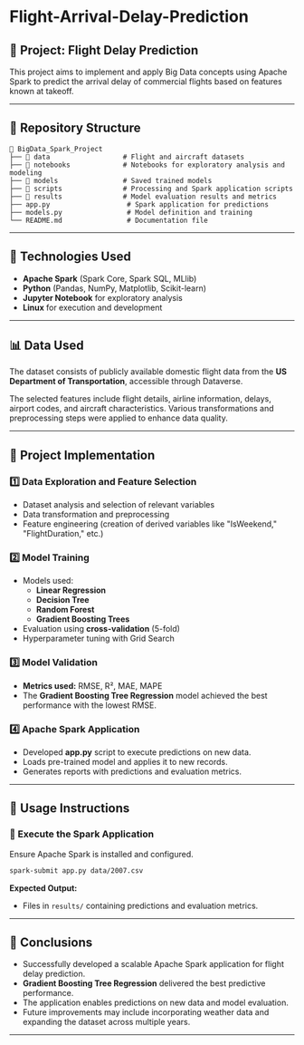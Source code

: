 # Flight-Arrival-Delay-Prediction

## 📌 Project: Flight Delay Prediction
This project aims to implement and apply Big Data concepts using Apache Spark to predict the arrival delay of commercial flights based on features known at takeoff.

---

## 📁 Repository Structure
```
📂 BigData_Spark_Project
├── 📁 data                  # Flight and aircraft datasets
├── 📁 notebooks             # Notebooks for exploratory analysis and modeling
├── 📁 models                # Saved trained models
├── 📁 scripts               # Processing and Spark application scripts
├── 📁 results               # Model evaluation results and metrics
├── app.py                   # Spark application for predictions
├── models.py                # Model definition and training
└── README.md                # Documentation file
```

---

## 🔧 Technologies Used
- **Apache Spark** (Spark Core, Spark SQL, MLlib)
- **Python** (Pandas, NumPy, Matplotlib, Scikit-learn)
- **Jupyter Notebook** for exploratory analysis
- **Linux** for execution and development

---

## 📊 Data Used
The dataset consists of publicly available domestic flight data from the **US Department of Transportation**, accessible through Dataverse.

The selected features include flight details, airline information, delays, airport codes, and aircraft characteristics. Various transformations and preprocessing steps were applied to enhance data quality.

---

## 🚀 Project Implementation
### 1️⃣ Data Exploration and Feature Selection
- Dataset analysis and selection of relevant variables
- Data transformation and preprocessing
- Feature engineering (creation of derived variables like "IsWeekend," "FlightDuration," etc.)

### 2️⃣ Model Training
- Models used:
  - **Linear Regression**
  - **Decision Tree**
  - **Random Forest**
  - **Gradient Boosting Trees**
- Evaluation using **cross-validation** (5-fold)
- Hyperparameter tuning with Grid Search

### 3️⃣ Model Validation
- **Metrics used:** RMSE, R², MAE, MAPE
- The **Gradient Boosting Tree Regression** model achieved the best performance with the lowest RMSE.

### 4️⃣ Apache Spark Application
- Developed **app.py** script to execute predictions on new data.
- Loads pre-trained model and applies it to new records.
- Generates reports with predictions and evaluation metrics.

---

## 📜 Usage Instructions
### 🔹 Execute the Spark Application
Ensure Apache Spark is installed and configured.
```bash
spark-submit app.py data/2007.csv
```
**Expected Output:**
- Files in `results/` containing predictions and evaluation metrics.

---

## 📌 Conclusions
- Successfully developed a scalable Apache Spark application for flight delay prediction.
- **Gradient Boosting Tree Regression** delivered the best predictive performance.
- The application enables predictions on new data and model evaluation.
- Future improvements may include incorporating weather data and expanding the dataset across multiple years.

---

